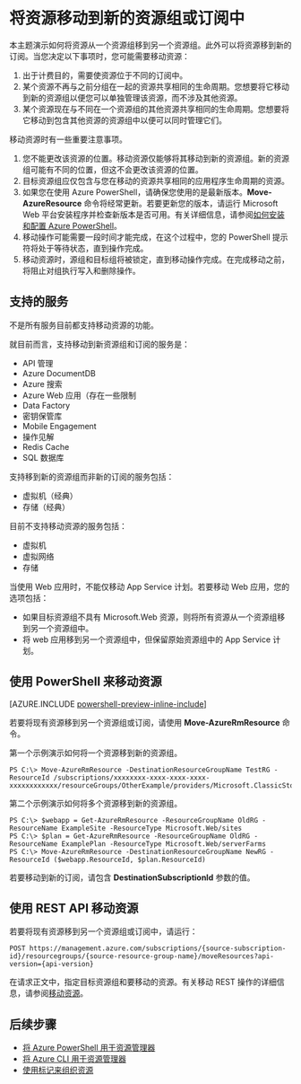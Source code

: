 <properties 
	pageTitle="将资源移到新的资源组" 
	description="使用 Azure PowerShell 或 REST API 将资源移到 Azure 资源管理器的新的资源组中。" 
	services="azure-resource-manager" 
	documentationCenter="" 
	authors="tfitzmac" 
	manager="wpickett" 
	editor=""/>

<tags 
	ms.service="azure-resource-manager" 
	ms.date="11/13/2015" 
	wacn.date="01/21/2016"/>

# 将资源移动到新的资源组或订阅中

本主题演示如何将资源从一个资源组移到另一个资源组。此外可以将资源移到新的订阅。当您决定以下事项时，您可能需要移动资源：

1. 出于计费目的，需要使资源位于不同的订阅中。
2. 某个资源不再与之前分组在一起的资源共享相同的生命周期。您想要将它移动到新的资源组以便您可以单独管理该资源，而不涉及其他资源。
3. 某个资源现在与不同在一个资源组的其他资源共享相同的生命周期。您想要将它移动到包含其他资源的资源组中以便可以同时管理它们。

移动资源时有一些重要注意事项。

1. 您不能更改该资源的位置。移动资源仅能够将其移动到新的资源组。新的资源组可能有不同的位置，但这不会更改该资源的位置。
2. 目标资源组应仅包含与您在移动的资源共享相同的应用程序生命周期的资源。
3. 如果您在使用 Azure PowerShell，请确保您使用的是最新版本。**Move-AzureResource** 命令将经常更新。若要更新您的版本，请运行 Microsoft Web 平台安装程序并检查新版本是否可用。有关详细信息，请参阅[如何安装和配置 Azure PowerShell](/documentation/articles/powershell-install-configure)。
4. 移动操作可能需要一段时间才能完成，在这个过程中，您的 PowerShell 提示符将处于等待状态，直到操作完成。
5. 移动资源时，源组和目标组将被锁定，直到移动操作完成。在完成移动之前，将阻止对组执行写入和删除操作。

## 支持的服务

不是所有服务目前都支持移动资源的功能。

就目前而言，支持移动到新资源组和订阅的服务是：

- API 管理
- Azure DocumentDB
- Azure 搜索
- Azure Web 应用（存在一些<!--[-->限制<!--](/documentation/articles/app-service-move-resources)）-->
- Data Factory
- 密钥保管库
- Mobile Engagement
- 操作见解
- Redis Cache
- SQL 数据库

支持移到新的资源组而非新的订阅的服务包括：

- 虚拟机（经典）
- 存储（经典）

目前不支持移动资源的服务包括：

- 虚拟机
- 虚拟网络
- 存储

当使用 Web 应用时，不能仅移动 App Service 计划。若要移动 Web 应用，您的选项包括：

- 如果目标资源组不具有 Microsoft.Web 资源，则将所有资源从一个资源组移到另一个资源组中。
- 将 web 应用移到另一个资源组中，但保留原始资源组中的 App Service 计划。

## 使用 PowerShell 来移动资源

[AZURE.INCLUDE [powershell-preview-inline-include](../includes/powershell-preview-inline-include.md)]

若要将现有资源移到另一个资源组或订阅，请使用 **Move-AzureRmResource** 命令。

第一个示例演示如何将一个资源移到新的资源组。

    PS C:\> Move-AzureRmResource -DestinationResourceGroupName TestRG -ResourceId /subscriptions/xxxxxxxx-xxxx-xxxx-xxxx-xxxxxxxxxxxx/resourceGroups/OtherExample/providers/Microsoft.ClassicStorage/storageAccounts/examplestorage

第二个示例演示如何将多个资源移到新的资源组。

    PS C:\> $webapp = Get-AzureRmResource -ResourceGroupName OldRG -ResourceName ExampleSite -ResourceType Microsoft.Web/sites
    PS C:\> $plan = Get-AzureRmResource -ResourceGroupName OldRG -ResourceName ExamplePlan -ResourceType Microsoft.Web/serverFarms
    PS C:\> Move-AzureRmResource -DestinationResourceGroupName NewRG -ResourceId ($webapp.ResourceId, $plan.ResourceId)

若要移动到新的订阅，请包含 **DestinationSubscriptionId** 参数的值。

## 使用 REST API 移动资源

若要将现有资源移到另一个资源组或订阅中，请运行：

    POST https://management.azure.com/subscriptions/{source-subscription-id}/resourcegroups/{source-resource-group-name}/moveResources?api-version={api-version} 

在请求正文中，指定目标资源组和要移动的资源。有关移动 REST 操作的详细信息，请参阅[移动资源](https://msdn.microsoft.com/zh-cn/library/azure/mt218710.aspx)。

## 后续步骤
- [将 Azure PowerShell 用于资源管理器](/documentation/articles/powershell-azure-resource-manager)
- [将 Azure CLI 用于资源管理器](/documentation/articles/xplat-cli-azure-resource-manager)
- [使用标记来组织资源](/documentation/articles/resource-group-using-tags)

<!---HONumber=Mooncake_1221_2015-->